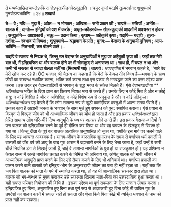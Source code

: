 

ते मय्यपेताखिलचापलेऽर्भके दान्तेऽधृतक्रीडनकेऽनुवॢतनि । चक्रु: कृपां यद्यपि तुल्यदर्शना: शुश्रूषमाणे मुनयोऽल्पभाषिणि ॥ २४॥ **शब्दार्थ** 

**ते—** **वे** **; मयि—** **मुझ में** **; अपेत—** **न भोगकर** **; अखिल—** **सभी प्रकार की** **; चापले—** **रुचियाँ** **; अर्भके—** **बालक में** **;** **दान्ते—** **इन्द्रियों को वश में करके** **; अधृत-क्रीडनके—** **खेल-कूद की आदतों में अवयस्त न होकर** **; अनुवॢतनि—** **आज्ञाकारी** **; चक्रु:—** **प्रदान किया** **; कृपाम्—** **अहैतुकी कृपा** **; यद्यपि—** **यद्यपि** **; तुल्य-दर्शना:—** **स्वभाव से निष्पक्ष** **;** **शुश्रूषमाणे—** **श्रद्धावान के प्रति** **; मुनय:—** **वेदान्त के अनुयायी मुनिगण** **; अल्प-भाषिणि—** **मितभाषी, कम बोलने वाले।** **.** 

**यद्यपि वे स्वभाव से निष्पक्ष थे, किन्तु उन वेदान्त के अनुयायिओंं ने मुझ पर अहैतुकी** **कृपा की। जहाँ तक मेरी बात थी, मैं इन्द्रियजित था और बालक होने पर भी खेलकूद से** **अनासक्त था। साथ ही, मैं चपल न था और कभी भी जरूरत से ज्यादा बोलता नहीं था** **(मितभाषी था)।** **तात्पर्य** : *भगवद्गीता* में भगवान् कहते है, ''सारे वेद मेरी खोज कर रहे हैं।ÓÓ भगवान् श्री चैतन्य का कहना है कि वेदों के केवल तीन विषय हैं—भगवान् के साथ जीवों का सश्बन्ध स्थापित करना, भक्ति कर्म करना तथा इस प्रकार से भगवद्धाम जाने का परम उद्देश्य प्राप्त करना। इस तरह इन वेदान्तवादियों से भगवान् के शुद्ध भक्त के संकेत मिलते हैं। ऐसे *वेदान्तवादी* या ** *भक्तिवेदान्त* भक्ति के दिव्य ज्ञान का वितरण निष्पक्ष भाव से करते हैं। उनके लिए न कोई मित्र है और न कोई शत्रु; न कोई शिक्षित है और न अशिक्षित; न कोई विशेष रूप से अनुकूल है और न कोई प्रतिकूल। *भक्तिवेदान्तीजन* यह देखते हैं कि लोग सामान्य रूप से झूठी कामोद्दीपक वस्तुओं में अपना समय गँवाते हैं। उनका कार्य है अज्ञानी जनता के भगवान् के साथ भूले हुए सश्बन्ध को पुन: स्थापित कराना। ऐसे प्रयास से विस्मृत से विस्मृत जीव को भी आध्यात्मिक जीवन का बोध हो जाता है और इस प्रकार *भक्तिवेदान्तों* द्वारा प्रेरित सामान्य लोग धीरे-धीरे दिव्य अनुभूति के पथ पर अग्रसर होने लगते हैं। इस प्रकार वेदान्त-वादियों ने उस बालक को इन्द्रियजित बनने के पूर्व ही दीक्षित कर लिया था और वह बचपन के खेलकूद से विरक्त हो गया था। किन्तु दीक्षा के पूर्व वह बालक अत्यधिक अनुशासित हो चुका था, क्योंकि इस मार्ग पर चलने वाले के लिए यह अत्यन्त आवश्यक है। मानव-जीवन के वास्तविक शुभारश्भ के समय से वर्णाश्रम धर्म प्रणाली में बालकों को पाँच वर्ष की आयु के बाद गुरु आश्रम में ब्रह्मचारी बनने के लिए भेजा जाता है, जहाँ उन्हें ये सारी चीजें नियमित ढंग से सिखाई जाती हैं, चाहे वे सामान्य नागरिकों के पुत्र हों या राजकुमार हों। यह प्रशिक्षण न केवल राज्य में अच्छे नागरिक उत्पन्न करने के निमित्त भी अनिवार्य था, अपितु बालक को भावी जीवन में आध्यात्मिक अनुभूति प्राप्त करने के लिए उसे तैयार करने के लिए भी अनिवार्य था। वर्णाश्रम प्रणाली का पालन करने वाले बालकों को इनि्द्रय-भोग के अनुत्तरदायी जीवन का पता ही नहीं रहता था। यहाँ तक कि जब पिता बालक को माता के गर्भ में स्थापित करता था, तो वह भी आध्यात्मिक संस्कार द्वारा होता था। बालक को भव-बन्धन से मुक्त कराकर उसे सफलता दिलाना माता-पिता का उत्तरदायित्व हुआ करता था। यही सफल परिवार नियोजन की विधि है। इसका उद्देश्य था पूर्ण सफलता के लिए सन्तान उत्पन्न करना। इन्द्रियजित हुए बिना, अनुशासित हुए बिना तथा पूर्ण रूप से आज्ञाकारी हुए बिना कोई भी व्यक्ति गुरु के उपदेशों का पालन करनें में सफल नहीं हो सकता और ऐसा किये बिना कोई भी व्यकि्त भगवान् के धाम को प्राप्त नहीं कर सकता। 